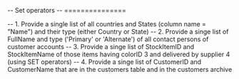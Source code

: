 -- Set operators
-- ===============

-- 1. Provide a single list of all countries and States (column name = "Name") and their type (either Country or State)
-- 2. Provide a singe list of FullName and type ('Primary' or 'Alternate') of all contact persons of customer accounts
-- 3. Provide a singe list of StockItemID and StockItemName of those items having colorID 3 and delivered by supplier 4 (using SET operators)
-- 4. Provide a singe list of CustomerID and CustomerName that are in the customers table and in the customers archive 

